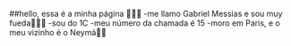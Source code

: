 ##hello, essa é a minha página 🤑🤑🤑
-me llamo Gabriel Messias e sou muy fueda🥵🌝🤪
-sou do 1C
-meu número da chamada é 15
-moro em Paris, e o meu vizinho é o Neymá🤑😲

